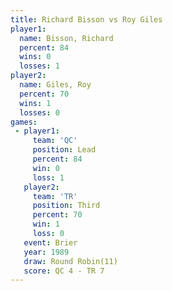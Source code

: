 ```yaml
---
title: Richard Bisson vs Roy Giles
player1:               
  name: Bisson, Richard
  percent: 84          
  wins: 0              
  losses: 1            
player2:               
  name: Giles, Roy     
  percent: 70          
  wins: 1              
  losses: 0            
games:
 - player1:        
     team: 'QC'    
     position: Lead
     percent: 84   
     win: 0        
     loss: 1       
   player2:         
     team: 'TR'     
     position: Third
     percent: 70    
     win: 1         
     loss: 0        
   event: Brier         
   year: 1989           
   draw: Round Robin(11)
   score: QC 4 - TR 7   
---
```

